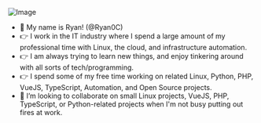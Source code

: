 ![Image](https://media.tenor.com/p5q73vRBB5sAAAAC/obiwan-hellothere.gif)
- 👋 My name is Ryan! (@Ryan0C)
- 👉 I work in the IT industry where I spend a large amount of my professional time with Linux, the cloud, and infrastructure automation.
- 👉 I am always trying to learn new things, and enjoy tinkering around with all sorts of tech/programming.
- 👉 I spend some of my free time working on related Linux, Python, PHP, VueJS, TypeScript, Automation, and Open Source projects.
- 👀 I’m looking to collaborate on small Linux projects, VueJS, PHP, TypeScript, or Python-related projects when I'm not busy putting out fires at work.

<!---
Ryan0C/Ryan0C is a ✨ special ✨ repository because its `README.md` (this file) appears on your GitHub profile.
You can click the Preview link to take a look at your changes.
--->
